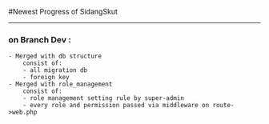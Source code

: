 #Newest Progress of SidangSkut

---

### on Branch Dev :
    - Merged with db structure
        consist of:
        - all migration db 
        - foreign key
    - Merged with role_management
        consist of:
        - role management setting rule by super-admin
        - every role and permission passed via middleware on route->web.php


